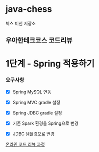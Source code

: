 # java-chess

체스 미션 저장소

## 우아한테크코스 코드리뷰

# 1단계 - Spring 적용하기 
### 요구사항
- [x] Spring MySQL 연동
- [x] Spring MVC gradle 설정
- [x] Spring JDBC gradle 설정
- [x] 기존 Spark 환경을 Spring으로 변경
- [x] JDBC 템플릿으로 변경


[온라인 코드 리뷰 과정](https://github.com/woowacourse/woowacourse-docs/blob/master/maincourse/README.md)
